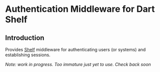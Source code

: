 # Authentication Middleware for Dart Shelf

## Introduction

Provides [Shelf](https://api.dartlang.org/apidocs/channels/be/dartdoc-viewer/shelf) 
middleware for authenticating users (or systems) and establishing sessions.

*Note: work in progress. Too immature just yet to use. Check back soon* 